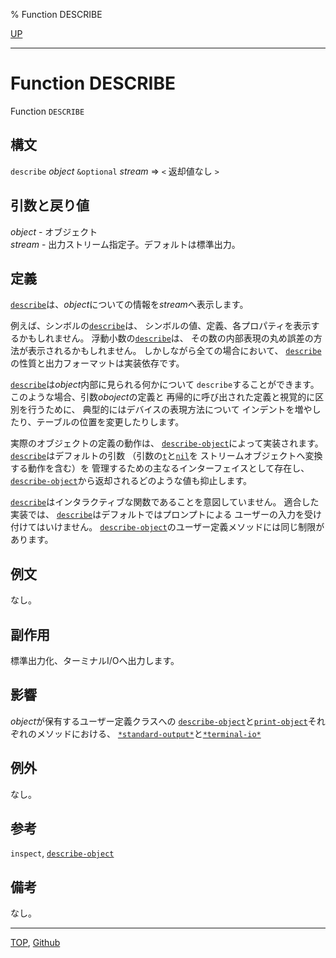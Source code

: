 % Function DESCRIBE

[UP](25.2.html)  

---

# Function **DESCRIBE**


Function `DESCRIBE`


## 構文

`describe` *object* `&optional` *stream* => `<` 返却値なし `>`


## 引数と戻り値

*object* - オブジェクト  
*stream* - 出力ストリーム指定子。デフォルトは標準出力。


## 定義

[`describe`](25.2.describe.html)は、*object*についての情報を*stream*へ表示します。

例えば、シンボルの[`describe`](25.2.describe.html)は、
シンボルの値、定義、各プロパティを表示するかもしれません。
浮動小数の[`describe`](25.2.describe.html)は、
その数の内部表現の丸め誤差の方法が表示されるかもしれません。
しかしながら全ての場合において、
[`describe`](25.2.describe.html)の性質と出力フォーマットは実装依存です。

[`describe`](25.2.describe.html)は*object*内部に見られる何かについて
`describe`することができます。
このような場合、引数*oboject*の定義と
再帰的に呼び出された定義と視覚的に区別を行うために、
典型的にはデバイスの表現方法について
インデントを増やしたり、テーブルの位置を変更したりします。

実際のオブジェクトの定義の動作は、
[`describe-object`](25.2.describe-object.html)によって実装されます。
[`describe`](25.2.describe.html)はデフォルトの引数
（引数の[`t`](5.3.t-variable.html)と[`nil`](5.3.nil-variable.html)を
ストリームオブジェクトへ変換する動作を含む）を
管理するための主なるインターフェイスとして存在し、
[`describe-object`](25.2.describe-object.html)から返却されるどのような値も抑止します。

[`describe`](25.2.describe.html)はインタラクティブな関数であることを意図していません。
適合した実装では、
[`describe`](25.2.describe.html)はデフォルトではプロンプトによる
ユーザーの入力を受け付けてはいけません。
[`describe-object`](25.2.describe-object.html)のユーザー定義メソッドには同じ制限があります。


## 例文

なし。


## 副作用

標準出力化、ターミナルI/Oへ出力します。


## 影響

*object*が保有するユーザー定義クラスへの
[`describe-object`](25.2.describe-object.html)と[`print-object`](22.4.print-object.html)それぞれのメソッドにおける、
[`*standard-output*`](21.2.debug-io.html)と[`*terminal-io*`](21.2.terminal-io.html)


## 例外

なし。


## 参考

`inspect`,
[`describe-object`](25.2.describe-object.html)


## 備考

なし。


---
[TOP](index.html),  [Github](https://github.com/nptcl/npt-japanese)

